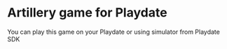 # Artillery game for Playdate

You can play this game on your Playdate or using simulator from Playdate SDK